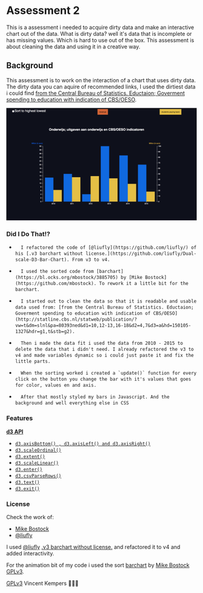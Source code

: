 # Assessment 2

This is a assessment i needed to acquire dirty data and make an interactive chart out of the data. What is dirty data? well it's data that is incomplete or has missing values. Which is hard to use out of the box. This assessment is about cleaning the data and using it in a creative way.

## Background

This assessment is to work on the interaction of a chart that uses dirty data. The dirty data you can aquire of recommended links, I used the dirtiest data i could find [from the Central Bureau of Statistics. Eductaion; Goverment spending to education with indication of CBS/OESO](http://statline.cbs.nl/statweb/publication/?vw=t&dm=slnl&pa=80393ned&d1=10,12-13,16-18&d2=4,7&d3=a&hd=150105-1327&hdr=g1,t&stb=g2).

![result of this code](preview.png)

### Did I Do That!?

-		I refactored the code of [@liufly](https://github.com/liufly/) of his [.v3 barchart without license.](https://github.com/liufly/Dual-scale-D3-Bar-Chart). From v3 to v4.
-		I used the sorted code from [barchart](https://bl.ocks.org/mbostock/3885705) by [Mike Bostock](https://github.com/mbostock). To rework it a little bit for the barchart.

-		I started out to clean the data so that it is readable and usable data used from: [from the Central Bureau of Statistics. Eductaion; Goverment spending to education with indication of CBS/OESO](http://statline.cbs.nl/statweb/publication/?vw=t&dm=slnl&pa=80393ned&d1=10,12-13,16-18&d2=4,7&d3=a&hd=150105-1327&hdr=g1,t&stb=g2). 

-		Then i made the data fit i used the data from 2010 - 2015 to delete the data that i didn't need. I already refactored the v3 to v4 and made variables dynamic so i could just paste it and fix the little parts.

-		When the sorting worked i created a `update()` function for every click on the button you change the bar with it's values that goes for color, values en and axis. 

-		After that mostly styled my bars in Javascript. And the background and well everything else in CSS

### Features

[**d3 API**](https://github.com/d3/d3/blob/master/API.md)
-   [`d3.axisBottom() , d3.axisLeft() and d3.axisRight()`](https://github.com/d3/d3-axis/blob/master/README.md)
-   [`d3.scaleOrdinal()`](https://github.com/d3/d3-3.x-api-reference/blob/master/Ordinal-Scales.md#ordinal)
-   [`d3.extent()`](https://github.com/d3/d3-array/blob/master/README.md#extent)
-   [`d3.scaleLinear()`](https://github.com/d3/d3-scale/blob/master/README.md#scaleLinear)
-   [`d3.enter()`](https://github.com/d3/d3-selection/blob/master/README.md#selection_enter)
-   [`d3.csvParseRows()`](https://github.com/d3/d3-dsv/blob/master/README.md#csvParseRows)
-   [`d3.text()`](https://github.com/d3/d3-request/blob/master/README.md#text)
-   [`d3.exit()`](https://github.com/d3/d3-selection/blob/master/README.md#selection_exit)

### License

Check the work of: 
* [Mike Bostock](https://github.com/mbostock)
*	[@liufly](https://github.com/liufly/)

I used [@liufly](https://github.com/liufly/) [.v3 barchart without license.](https://github.com/liufly/Dual-scale-D3-Bar-Chart) and refactored it to v4 and added interactivity.

For the animation bit of my code i used the sort [barchart](https://bl.ocks.org/mbostock/3885705) by [Mike Bostock](https://github.com/mbostock) [GPLv3](https://opensource.org/licenses/GPL-3.0).


[GPLv3](https://choosealicense.com/licenses/gpl-3.0/) Vincent Kempers 👨🏽‍💻
